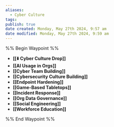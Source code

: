 ```yaml
---
aliases:
  - Cyber Culture
tags: 
publish: true
date created: Monday, May 27th 2024, 9:57 am
date modified: Monday, May 27th 2024, 9:59 am
---
```

%% Begin Waypoint %%
- **[[⬇️ Cyber Culture Drop]]**
- **[[AI Usage in Orgs]]**
- **[[Cyber Team Building]]**
- **[[Cybersecurity Culture Building]]**
- **[[Endpoint Hardening]]**
- **[[Game-Based Tabletops]]**
- **[[Incident Response]]**
- **[[Org Data Governance]]**
- **[[Social Engineering]]**
- **[[Workforce Education]]**

%% End Waypoint %%